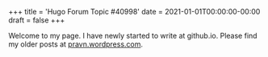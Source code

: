 +++
title = 'Hugo Forum Topic #40998'
date = 2021-01-01T00:00:00-00:00
draft = false
+++

Welcome to my page. I have newly started to write at github.io. Please find my older posts at [pravn.wordpress.com](pravn.wordpress.com).
